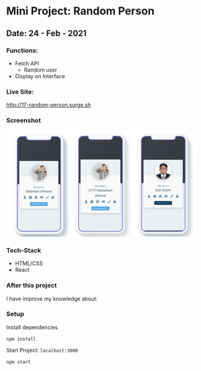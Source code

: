 # Mini Project: Random Person

## Date: 24 - Feb - 2021

### Functions:

- Fetch API
  - Random user
- Display on Interface

### Live Site:

http://17-random-person.surge.sh

### Screenshot

<img src="./template-project-img.png" alt="screenshot"/>

### Tech-Stack

- HTML/CSS
- React

### After this project

I have improve my knowledge about:

### Setup

Install dependencies

```
npm install
```

Start Project: `localhost:3000`

```
npm start
```

